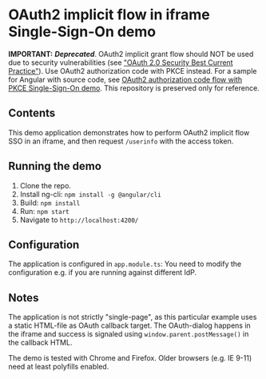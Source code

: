 # OAuth2 implicit flow in iframe Single-Sign-On demo

**IMPORTANT:** ***Deprecated***. OAuth2 implicit grant flow should NOT be used due to security
vulnerabilities (see ["OAuth 2.0 Security Best Current Practice"](https://datatracker.ietf.org/doc/html/draft-ietf-oauth-security-topics#name-implicit-grant)).
Use OAuth2 authorization code with PKCE instead. For a sample for Angular with source code, see
[OAuth2 authorization code flow with PKCE Single-Sign-On demo](https://github.com/10Duke/ng-sso-authzcode-pkce-sample).
This repository is preserved only for reference.

## Contents
This demo application demonstrates how to perform OAuth2 implicit flow SSO in an
iframe, and then request `/userinfo` with the access token.

## Running the demo

1. Clone the repo.
2. Install ng-cli: `npm install -g @angular/cli`
3. Build: `npm install`
4. Run: `npm start`
5. Navigate to `http://localhost:4200/`


## Configuration

The application is configured in `app.module.ts`: You need to modify the
configuration e.g. if you are running against different IdP.


## Notes

The application is not strictly "single-page", as this particular example uses a
static HTML-file as OAuth callback target. The OAuth-dialog happens in the iframe
and success is signaled using `window.parent.postMessage()` in the callback HTML.

The demo is tested with Chrome and Firefox. Older browsers (e.g. IE 9-11) need at
least polyfills enabled.
